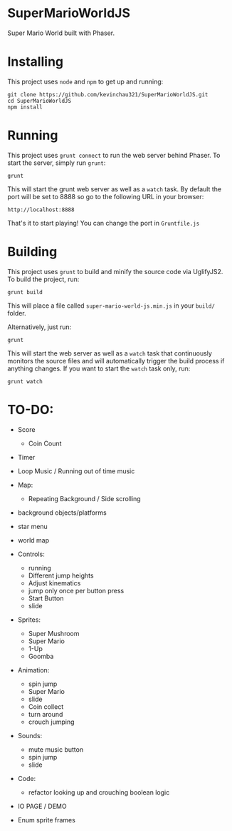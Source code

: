 # SuperMarioWorldJS
Super Mario World built with Phaser.

# Installing
This project uses `node` and `npm` to get up and running:

    git clone https://github.com/kevinchau321/SuperMarioWorldJS.git
    cd SuperMarioWorldJS
    npm install

# Running
This project uses `grunt connect` to run the web server behind Phaser. To start the server, simply run `grunt`:

    grunt

This will start the grunt web server as well as a `watch` task.
By default the port will be set to 8888 so go to the following URL in your browser:

    http://localhost:8888

That's it to start playing!
You can change the port in `Gruntfile.js`

# Building
This project uses `grunt` to build and minify the source code via UglifyJS2.
To build the project, run:

    grunt build

This will place a file called `super-mario-world-js.min.js` in your `build/` folder.

Alternatively, just run:

    grunt

This will start the web server as well as a `watch` task that continuously monitors the source files and will automatically trigger the build process if anything changes. If you want to start the `watch` task only, run:

    grunt watch


# TO-DO:
  * Score
    * Coin Count
  * Timer
  * Loop Music / Running out of time music
  * Map:
    * Repeating Background / Side scrolling
  * background objects/platforms
  * star menu
  * world map

  * Controls:
    * running
    * Different jump heights
    * Adjust kinematics
    * jump only once per button press
    * Start Button
    * slide

  * Sprites:
    * Super Mushroom
    * Super Mario
    * 1-Up
    * Goomba

  * Animation:
    * spin jump
    * Super Mario
    * slide
    * Coin collect
    * turn around
    * crouch jumping

  * Sounds:
    * mute music button
    * spin jump
    * slide

  * Code:
    * refactor looking up and crouching boolean logic
  * IO PAGE / DEMO

  * Enum sprite frames
